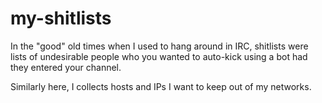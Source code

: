 # my-shitlists

In the "good" old times when I used to hang around in IRC, shitlists were lists of undesirable people who you wanted to auto-kick using a bot had they entered your channel.

Similarly here, I collects hosts and IPs I want to keep out of my networks.
